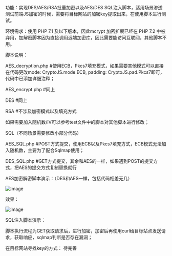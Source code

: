 功能：实现DES/AES/RSA批量加密以及AES/DES SQL注入脚本，适用场景渗透测试前端JS加密的时候，需要将目标网站的加密key提取出来，在使用脚本进行测试。

环境需求：使用 PHP 7.1 及以下版本，因此mcrypt 加密扩展已经在 PHP 7.2 中被弃用，加解密脚本因为直接调用远端加密库，因此需要能访问互联网，其他脚本不用。

脚本说明：

AES_decryption.php  #使用ECB，Pkcs7填充模式，如果需要其他模式可以直接在代码更改mode: CryptoJS.mode.ECB, padding: CryptoJS.pad.Pkcs7即可，代码中已添加详细注释；

AES_encrypt.php     #同上

DES                 #同上

RSA                 #不涉及加密模式以及填充方式

如果需要加入随机数/IV可以参考test文件中的脚本对其他脚本进行修改；


SQL（不同场景需要修改小部分代码）

AES_SQL.php         #POST方式提交，使用ECB以及Pkcs7填充方式，ECB模式无法加入随机数，主要为了配合Sqlmap使用；

DES_SQL.php         #GET方式提交，其余和AES的一样，如果遇到POST的提交方式，把AES的提交方式复制替换就行


AES加密解密脚本演示：（DES和AES一样，包括代码相差无几）


![image](https://user-images.githubusercontent.com/56350031/229034928-fc6c4814-8bce-4358-b387-eb54766dd03f.png)


效果：


![image](https://user-images.githubusercontent.com/56350031/229035051-bdeac323-37ff-4cb3-ac29-6ee98a55fe70.png)

SQL注入脚本演示：

脚本执行流程为GET获取请求后，进行加密，加密后再使用curl给目标站点发送请求，获取响应，sqlmap判断是否存在漏洞；

在目标网站寻找key的方式：
待完善
